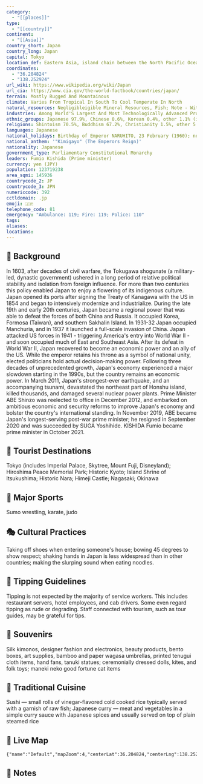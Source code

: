 ```yaml
---
category:
  - "[[places]]"
type:
  - "[[country]]"
continent:
  - "[[Asia]]"
country_short: Japan
country_long: Japan
capital: Tokyo
location_def: Eastern Asia, island chain between the North Pacific Ocean and the Sea of Japan, east of the Korean Peninsula
coordinates:
  - "36.204824"
  - "138.252924"
url_wiki: https://www.wikipedia.org/wiki/Japan
url_cia: https://www.cia.gov/the-world-factbook/countries/japan/
terrain: Mostly Rugged And Mountainous
climate: Varies From Tropical In South To Cool Temperate In North
natural_resources: Negligibleigible Mineral Resources, Fish; Note - With Virtually No Natural Energy Resources, Japan Is Almost Totally Dependent On Foreign, Imported Sources Of Energy
industries: Among World'S Largest And Most Technologically Advanced Producers Of Motor Vehicles, Electronic Equipment, Machine Tools, Steel And Nonferrous Metals, Ships, Chemicals, Textiles, Processed Foods
ethnic_groups: Japanese 97.9%, Chinese 0.6%, Korean 0.4%, other 1.1% (includes Vietnamese, Filipino, and Brazilian) (2017 est.)
religions: Shintoism 70.5%, Buddhism 67.2%, Christianity 1.5%, other 5.9% (2019 est.)
languages: Japanese
national_holidays: Birthday of Emperor NARUHITO, 23 February (1960); note - celebrates the birthday of the current emperor
national_anthem: '"Kimigayo" (The Emperors Reign)'
nationality: Japanese
government_type: Parliamentary Constitutional Monarchy
leaders: Fumio Kishida (Prime minister)
currency: yen (JPY)
population: 123719238
area_sqmi: 145936
countrycode_2: JP
countrycode_3: JPN
numericcode: 392
cctldomain: .jp
emoji: 🇯🇵
telephone_code: 81
emergency: "Ambulance: 119; Fire: 119; Police: 110"
tags: 
aliases: 
locations:
---
```

## 🌱 Background
In 1603, after decades of civil warfare, the Tokugawa shogunate (a military-led, dynastic government) ushered in a long period of relative political stability and isolation from foreign influence. For more than two centuries this policy enabled Japan to enjoy a flowering of its indigenous culture. Japan opened its ports after signing the Treaty of Kanagawa with the US in 1854 and began to intensively modernize and industrialize. During the late 19th and early 20th centuries, Japan became a regional power that was able to defeat the forces of both China and Russia. It occupied Korea, Formosa (Taiwan), and southern Sakhalin Island. In 1931-32 Japan occupied Manchuria, and in 1937 it launched a full-scale invasion of China. Japan attacked US forces in 1941 - triggering America's entry into World War II - and soon occupied much of East and Southeast Asia. After its defeat in World War II, Japan recovered to become an economic power and an ally of the US. While the emperor retains his throne as a symbol of national unity, elected politicians hold actual decision-making power. Following three decades of unprecedented growth, Japan's economy experienced a major slowdown starting in the 1990s, but the country remains an economic power. In March 2011, Japan's strongest-ever earthquake, and an accompanying tsunami, devastated the northeast part of Honshu island, killed thousands, and damaged several nuclear power plants. Prime Minister ABE Shinzo was reelected to office in December 2012, and embarked on ambitious economic and security reforms to improve Japan's economy and bolster the country's international standing. In November 2019, ABE became Japan's longest-serving post-war prime minister; he resigned in September 2020 and was succeeded by SUGA Yoshihide. KISHIDA Fumio became prime minister in October 2021.

## 📌 Tourist Destinations
Tokyo (includes Imperial Palace, Skytree, Mount Fuji, Disneyland); Hiroshima Peace Memorial Park; Historic Kyoto; Island Shrine of Itsukushima; Historic Nara; Himeji Castle; Nagasaki; Okinawa

## 🥇 Major Sports
Sumo wrestling, karate, judo

## 🎭 Cultural Practices
Taking off shoes when entering someone's house; bowing 45 degrees to show respect; shaking hands in Japan is less widespread than in other countries; making the slurping sound when eating noodles.

## 🫰 Tipping Guidelines
Tipping is not expected by the majority of service workers. This includes restaurant servers, hotel employees, and cab drivers. Some even regard tipping as rude or degrading. Staff connected with tourism, such as tour guides, may be grateful for tips.

## 🎁 Souvenirs
Silk kimonos, designer fashion and electronics, beauty products, bento boxes, art supplies, bamboo and paper wagasa umbrellas, printed tenugui cloth items, hand fans, tanuki statues; ceremonially dressed dolls, kites, and folk toys; maneki neko good fortune cat items

## 🍲 Traditional Cuisine
Sushi — small rolls of vinegar-flavored cold cooked rice typically served with a garnish of raw fish; Japanese curry — meat and vegetables in a simple curry sauce with Japanese spices and usually served on top of plain steamed rice

## 📡 Live Map
```mapview
{"name":"Default","mapZoom":4,"centerLat":36.204824,"centerLng":138.252924,"query":"","chosenMapSource":0}
```

## 📒 Notes

